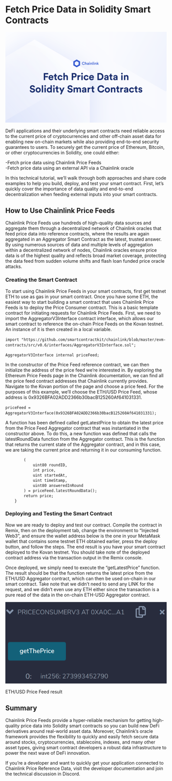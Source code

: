 # Fetch Price Data in Solidity Smart Contracts

<p align="center">
  <img src="./images/banner.png" />
</p>

DeFi applications and their underlying smart contracts need reliable access to the current price of cryptocurrencies and other off-chain asset data for enabling new on-chain markets while also providing end-to-end security guarantees to users. To securely get the current price of Ethereum, Bitcoin, or other cryptocurrencies in Solidity, one could either:

-Fetch price data using Chainlink Price Feeds  
-Fetch price data using an external API via a Chainlink oracle

In this technical tutorial, we’ll walk through both approaches and share code examples to help you build, deploy, and test your smart contract. First, let’s quickly cover the importance of data quality and end-to-end decentralization when feeding external inputs into your smart contracts.

## How to Use Chainlink Price Feeds
Chainlink Price Feeds use hundreds of high-quality data sources and aggregate them through a decentralized network of Chainlink oracles that feed price data into reference contracts, where the results are again aggregated in an Aggregator Smart Contract as the latest, trusted answer. By using numerous sources of data and multiple levels of aggregation within a decentralized network of nodes, Chainlink oracles ensure price data is of the highest quality and reflects broad market coverage, protecting the data feed from sudden volume shifts and flash loan funded price oracle attacks.

### Creating the Smart Contract
To start using Chainlink Price Feeds in your smart contracts, first get testnet ETH to use as gas in your smart contract. Once you have some ETH, the easiest way to start building a smart contract that uses Chainlink Price Feeds is to deploy the Price Consumer contract. This is a basic template contract for initiating requests for Chainlink Price Feeds. First, we need to import the AggregatorV3Interface contract interface, which allows our smart contract to reference the on-chain Price Feeds on the Kovan testnet. An instance of it is then created in a local variable.

```import "https://github.com/smartcontractkit/chainlink/blob/master/evm-contracts/src/v0.6/interfaces/AggregatorV3Interface.sol";```

```AggregatorV3Interface internal priceFeed;```

In the constructor of the Price Feed reference contract, we can then initialize the address of the price feed we’re interested in. By exploring the Ethereum Price Feeds page in the Chainlink documentation, we can find all the price feed contract addresses that Chainlink currently provides. Navigate to the Kovan portion of the page and choose a price feed. For the purposes of this example, we’ll choose the ETH/USD Price Feed, whose address is 0x9326BFA02ADD2366b30bacB125260Af641031331.

```priceFeed = AggregatorV3Interface(0x9326BFA02ADD2366b30bacB125260Af641031331);```

A function has been defined called getLatestPrice to obtain the latest price from the Price Feed Aggregator contract that was instantiated in the constructor above. To do this, a new function was defined that calls the latestRoundData function from the Aggregator contract. This is the function that returns the current state of the Aggregator contract, and in this case, we are taking the current price and returning it in our consuming function.

```   function getLatestPrice() public view returns (int) {
        (
            uint80 roundID, 
            int price,
            uint startedAt,
            uint timeStamp,
            uint80 answeredInRound
        ) = priceFeed.latestRoundData();
        return price;
    }
```
### Deploying and Testing the Smart Contract
Now we are ready to deploy and test our contract. Compile the contract in Remix, then on the deployment tab, change the environment to “Injected Web3”, and ensure the wallet address below is the one in your MetaMask wallet that contains some testnet ETH obtained earlier, press the deploy button, and follow the steps. The end result is you have your smart contract deployed to the Kovan testnet. You should take note of the deployed contract address via the transaction output in the Remix console. 

Once deployed, we simply need to execute the “getLatestPrice” function. The result should be that the function returns the latest price from the ETH/USD Aggregator contract, which can then be used on-chain in our smart contract. Take note that we didn’t need to send any LINK for the request, and we didn’t even use any ETH either since the transaction is a pure read of the data in the on-chain ETH-USD Aggregator contract.

<p align="center">
  <img src="./images/eth-usd.png" />
</p>
ETH/USD Price Feed result

## Summary
Chainlink Price Feeds provide a hyper-reliable mechanism for getting high-quality price data into Solidity smart contracts so you can build new DeFi derivatives around real-world asset data. Moreover, Chainlink’s oracle framework provides the flexibility to quickly and easily fetch secure data around stocks, cryptocurrencies, stablecoins, indexes, and many other asset types, giving smart contract developers a robust data infrastructure to power the next wave of DeFi innovation.


If you’re a developer and want to quickly get your application connected to Chainlink Price Reference Data, visit the developer documentation and join the technical discussion in Discord.


 

